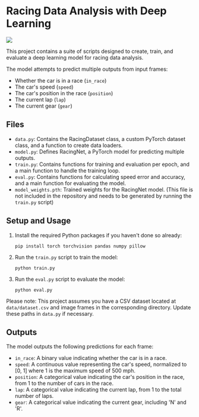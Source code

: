 
# Racing Data Analysis with Deep Learning

![](data/frames/frame_02_20880.jpg)

This project contains a suite of scripts designed to create, train, and evaluate a deep learning model for racing data analysis.

The model attempts to predict multiple outputs from input frames:

- Whether the car is in a race (`in_race`)
- The car's speed (`speed`)
- The car's position in the race (`position`)
- The current lap (`lap`)
- The current gear (`gear`)

## Files

- `data.py`: Contains the RacingDataset class, a custom PyTorch dataset class, and a function to create data loaders.
- `model.py`: Defines RacingNet, a PyTorch model for predicting multiple outputs.
- `train.py`: Contains functions for training and evaluation per epoch, and a main function to handle the training loop.
- `eval.py`: Contains functions for calculating speed error and accuracy, and a main function for evaluating the model.
- `model_weights.pth`: Trained weights for the RacingNet model. (This file is not included in the repository and needs to be generated by running the `train.py` script)

## Setup and Usage

1. Install the required Python packages if you haven't done so already:
    ```
    pip install torch torchvision pandas numpy pillow
    ```

2. Run the `train.py` script to train the model:
    ```
    python train.py
    ```

3. Run the `eval.py` script to evaluate the model:
    ```
    python eval.py
    ```

Please note: This project assumes you have a CSV dataset located at `data/dataset.csv` and image frames in the corresponding directory. Update these paths in `data.py` if necessary.

## Outputs

The model outputs the following predictions for each frame:

- `in_race`: A binary value indicating whether the car is in a race.
- `speed`: A continuous value representing the car's speed, normalized to [0, 1] where 1 is the maximum speed of 500 mph.
- `position`: A categorical value indicating the car's position in the race, from 1 to the number of cars in the race.
- `lap`: A categorical value indicating the current lap, from 1 to the total number of laps.
- `gear`: A categorical value indicating the current gear, including 'N' and 'R'.
